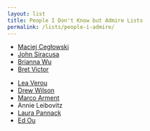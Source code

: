```yaml
---
layout: list
title: People I Don't Know but Admire Lists
permalink: /lists/people-i-admire/
---
```


<style>
.lists ul:nth-child(2)::before {
    content: 'Their Ideas';
}
.lists ul:last-child::before {
    content: 'Their Work';
}
</style>

- [Maciej Cegłowski](http://idlewords.com)
- [John Siracusa](http://hypercritical.co)
- [Brianna Wu](http://www.briannawu.net)
- [Bret Victor](http://worrydream.com)

<!--two items:-->

- [Lea Verou](https://twitter.com/LeaVerou)
- [Drew Wilson](http://drewwilson.com)
- [Marco Arment](//marco.org)
- Annie Leibovitz
- [Laura Pannack](http://laurapannack.com)
- [Ed Ou](http://www.edouphoto.com)
